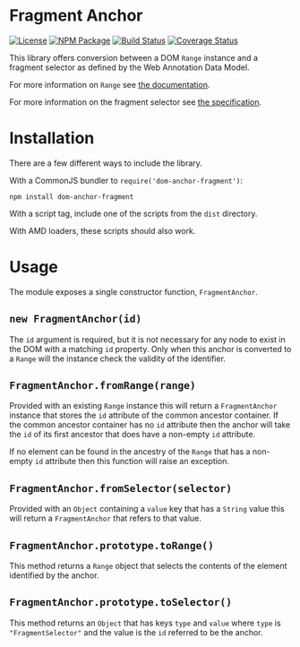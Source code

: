 Fragment Anchor
===============

[![License](https://img.shields.io/badge/license-MIT-blue.svg)](http://opensource.org/licenses/MIT)
[![NPM Package](https://img.shields.io/npm/v/dom-anchor-fragment.svg)](https://www.npmjs.com/package/dom-anchor-fragment)
[![Build Status](https://travis-ci.org/hypothesis/dom-anchor-fragment.svg?branch=master)](https://travis-ci.org/hypothesis/dom-anchor-fragment)
[![Coverage Status](https://coveralls.io/repos/hypothesis/dom-anchor-fragment/badge.svg?branch=master)](https://coveralls.io/r/hypothesis/dom-anchor-fragment?branch=master)

This library offers conversion between a DOM `Range` instance and a fragment
selector as defined by the Web Annotation Data Model.

For more information on `Range` see
[the documentation](https://developer.mozilla.org/en-US/docs/Web/API/Range).

For more information on the fragment selector see
[the specification](http://www.w3.org/TR/annotation-model/#fragment-selector).

Installation
============

There are a few different ways to include the library.

With a CommonJS bundler to `require('dom-anchor-fragment')`:

    npm install dom-anchor-fragment

With a script tag, include one of the scripts from the `dist` directory.

With AMD loaders, these scripts should also work.

Usage
=====

The module exposes a single constructor function, `FragmentAnchor`.

## `new FragmentAnchor(id)`

The `id` argument is required, but it is not necessary for any node to exist
in the DOM with a matching `id` property. Only when this anchor is converted
to a `Range` will the instance check the validity of the identifier.

## `FragmentAnchor.fromRange(range)`

Provided with an existing `Range` instance this will return a `FragmentAnchor`
instance that stores the `id` attribute of the common ancestor container. If
the common ancestor container has no `id` attribute then the anchor will take
the `id` of its first ancestor that does have a non-empty `id` attribute.

If no element can be found in the ancestry of the `Range` that has a non-empty
`id` attribute then this function will raise an exception.

## `FragmentAnchor.fromSelector(selector)`

Provided with an `Object` containing a `value` key that has a `String` value
this will return a `FragmentAnchor` that refers to that value.

## `FragmentAnchor.prototype.toRange()`

This method returns a `Range` object that selects the contents of the element
identified by the anchor.

## `FragmentAnchor.prototype.toSelector()`

This method returns an `Object` that has keys `type` and `value` where `type`
is `"FragmentSelector"` and the value is the `id` referred to be the anchor.
